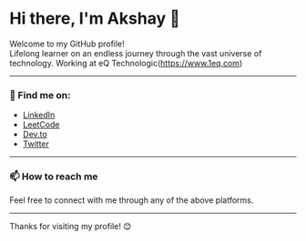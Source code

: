 # Hi there, I'm Akshay 👋

Welcome to my GitHub profile!  
Lifelong learner on an endless journey through the vast universe of technology.
Working at eQ Technologic(https://www.1eq.com)

---

### 🔗 Find me on:

- [LinkedIn](https://www.linkedin.com/in/akshay-gadhave-6524a0194/)
- [LeetCode](https://leetcode.com/u/dev-akshay/)
- [Dev.to](https://dev.to/akshay0505)
- [Twitter](https://twitter.com/akshay-0505)

---

### 📫 How to reach me

Feel free to connect with me through any of the above platforms.

---

Thanks for visiting my profile! 😊
